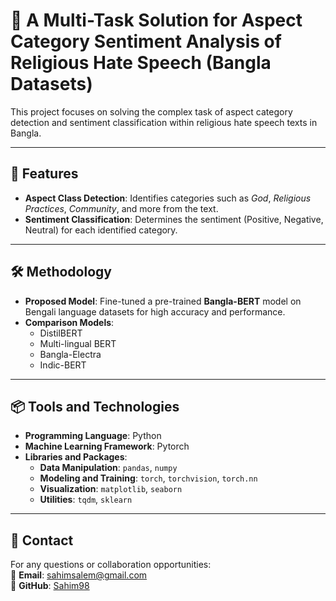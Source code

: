 # 🌟 A Multi-Task Solution for Aspect Category Sentiment Analysis of Religious Hate Speech (Bangla Datasets)

This project focuses on solving the complex task of aspect category detection and sentiment classification within religious hate speech texts in Bangla.

---

## 🚀 Features
- **Aspect Class Detection**: Identifies categories such as *God*, *Religious Practices*, *Community*, and more from the text.
- **Sentiment Classification**: Determines the sentiment (Positive, Negative, Neutral) for each identified category.

---

## 🛠️ Methodology
- **Proposed Model**: Fine-tuned a pre-trained **Bangla-BERT** model on Bengali language datasets for high accuracy and performance.
- **Comparison Models**:
  - DistilBERT
  - Multi-lingual BERT
  - Bangla-Electra
  - Indic-BERT

---

## 📦 Tools and Technologies
- **Programming Language**: Python  
- **Machine Learning Framework**: Pytorch  
- **Libraries and Packages**:
  - **Data Manipulation**: `pandas`, `numpy`
  - **Modeling and Training**: `torch`, `torchvision`, `torch.nn`
  - **Visualization**: `matplotlib`, `seaborn`
  - **Utilities**: `tqdm`, `sklearn`

---



## 📧 Contact
For any questions or collaboration opportunities:  
📩 **Email**: [sahimsalem@gmail.com](mailto:sahimsalem@gmail.com)  
🔗 **GitHub**: [Sahim98](https://github.com/Sahim98)  
